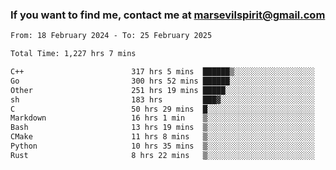 ### If you want to find me, contact me at marsevilspirit@gmail.com

<!--
**marsevilspirit/marsevilspirit** is a ✨ _special_ ✨ repository because its `README.md` (this file) appears on your GitHub profile.

Here are some ideas to get you started:

- 🔭 I’m currently working on ...
- 🌱 I’m currently learning ...
- 👯 I’m looking to collaborate on ...
- 🤔 I’m looking for help with ...
- 💬 Ask me about ...
- 📫 How to reach me: ...
- 😄 Pronouns: ...
- ⚡ Fun fact: ...
-->
<!--START_SECTION:waka-->

```txt
From: 18 February 2024 - To: 25 February 2025

Total Time: 1,227 hrs 7 mins

C++                        317 hrs 5 mins  ██████▒░░░░░░░░░░░░░░░░░░   25.84 %
Go                         300 hrs 52 mins ██████░░░░░░░░░░░░░░░░░░░   24.52 %
Other                      251 hrs 19 mins █████░░░░░░░░░░░░░░░░░░░░   20.48 %
sh                         183 hrs         ███▓░░░░░░░░░░░░░░░░░░░░░   14.91 %
C                          50 hrs 29 mins  █░░░░░░░░░░░░░░░░░░░░░░░░   04.11 %
Markdown                   16 hrs 1 min    ▒░░░░░░░░░░░░░░░░░░░░░░░░   01.31 %
Bash                       13 hrs 19 mins  ▒░░░░░░░░░░░░░░░░░░░░░░░░   01.09 %
CMake                      11 hrs 8 mins   ▒░░░░░░░░░░░░░░░░░░░░░░░░   00.91 %
Python                     10 hrs 35 mins  ▒░░░░░░░░░░░░░░░░░░░░░░░░   00.86 %
Rust                       8 hrs 22 mins   ▒░░░░░░░░░░░░░░░░░░░░░░░░   00.68 %
```

<!--END_SECTION:waka-->
